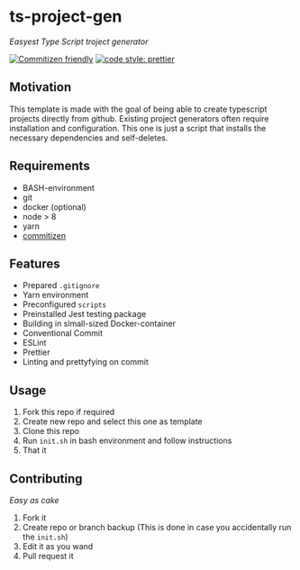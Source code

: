 # ts-project-gen
_Easyest Type Script troject generator_

[![Commitizen friendly](https://img.shields.io/badge/commitizen-friendly-brightgreen.svg?style=flat-square)](http://commitizen.github.io/cz-cli/)
[![code style: prettier](https://img.shields.io/badge/code_style-prettier-ff69b4.svg?style=flat-square&logo=prettier)](https://github.com/prettier/prettier)

## Motivation
This template is made with the goal of being able to create typescript projects directly from github. Existing project generators often require installation and configuration. This one is just a script that installs the necessary dependencies and self-deletes.

## Requirements
  - BASH-environment
  - git
  - docker (optional)
  - node > 8
  - yarn
  - [commitizen](https://github.com/commitizen/cz-cli)

## Features
  - Prepared `.gitignore`
  - Yarn environment
  - Preconfigured `scripts`
  - Preinstalled Jest testing package
  - Building in slmall-sized Docker-container
  - Conventional Commit
  - ESLint
  - Prettier
  - Linting and prettyfying on commit

## Usage
1. Fork this repo if required
2. Create new repo and select this one as template
3. Clone this repo
4. Run `init.sh` in bash environment and follow instructions
5. That it

## Contributing
_Easy as cake_
1. Fork it
2. Create repo or branch backup (This is done in case you accidentally run the `init.sh`)
3. Edit it as you wand
4. Pull request it
